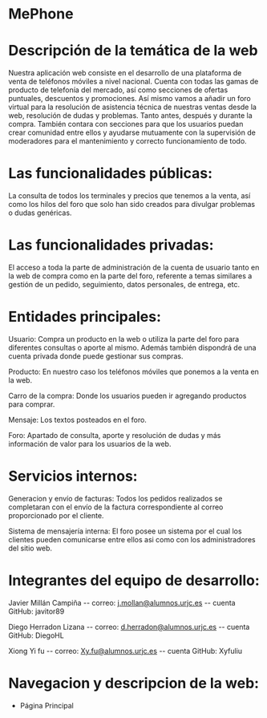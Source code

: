 # MePhone



# Descripción de la temática de la web

Nuestra aplicación web consiste en el desarrollo de una plataforma de venta de teléfonos móviles a nivel nacional. 
Cuenta con todas las gamas de producto de telefonía del mercado, así como secciones de ofertas puntuales, descuentos y promociones.
Así mismo vamos a añadir un foro virtual para la resolución de asistencia técnica de nuestras ventas desde la web, resolución de dudas  y problemas. Tanto antes, después y durante la compra. También contara con secciones para que los usuarios puedan crear comunidad entre ellos y ayudarse mutuamente con la supervisión de moderadores para el mantenimiento y correcto funcionamiento de todo.

# Las funcionalidades públicas:

La consulta de todos los  terminales y precios que  tenemos a la venta, así como los hilos del foro que solo han sido creados para divulgar problemas o dudas genéricas.

# Las funcionalidades privadas:

El acceso a toda la parte de administración de la cuenta de usuario tanto en la web de compra como en la parte del foro, referente a temas similares a gestión de un pedido, seguimiento, datos personales, de entrega, etc.

# Entidades principales:

Usuario: Compra un producto en la web o utiliza la parte del foro para diferentes consultas o aporte al mismo. Además también dispondrá de una cuenta privada donde puede gestionar sus compras.

Producto: En nuestro caso los teléfonos móviles que ponemos a la venta en la web.

Carro de la compra: Donde los usuarios pueden ir agregando productos para comprar.

Mensaje: Los textos posteados en el foro.

Foro: Apartado de consulta, aporte y resolución de dudas y más información de valor para los usuarios de la web.

# Servicios internos:

Generacion y envío de facturas: Todos los pedidos realizados se completaran con el envío de la factura correspondiente al correo proporcionado por el cliente.

Sistema de mensajería interna: El foro posee un sistema por el cual los clientes pueden comunicarse entre ellos asi como con los administradores del sitio web.


#  Integrantes del equipo de desarrollo:

Javier Millán Campiña  -- correo: j.mollan@alumnos.urjc.es -- cuenta GitHub: javitor89

Diego Herradon Lizana -- correo: d.herradon@alumnos.urjc.es -- cuenta GitHub: DiegoHL

Xiong Yi fu -- correo: Xy.fu@alumnos.urjc.es -- cuenta GitHub: Xyfuliu

#  Navegacion y descripcion de la web:

* Página Principal
